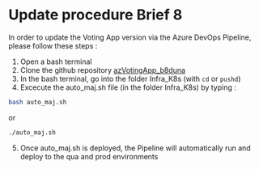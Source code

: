 # Update procedure Brief 8

In order to update the Voting App version via the Azure DevOps Pipeline, please follow these steps :

1) Open a bash terminal
2) Clone the github repository [azVotingApp_b8duna](https://github.com/simplon-lerouxDunvael/azVotingApp_b8duna)
3) In the bash terminal, go into the folder Infra_K8s (with `cd` or `pushd`)
4) Excecute the auto_maj.sh file (in the folder Infra_K8s) by typing :  

```Bash
bash auto_maj.sh
```

  or

 ```Bash
./auto_maj.sh
```

5) Once auto_maj.sh is deployed, the Pipeline will automatically run and deploy to the qua and prod environments
